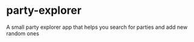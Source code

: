 # party-explorer
A small party explorer app that helps you search for parties and add new random ones
